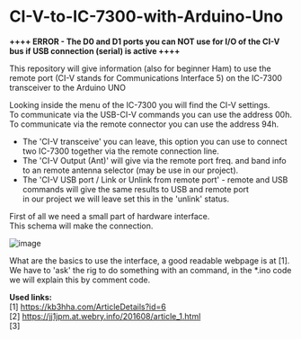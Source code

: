 # CI-V-to-IC-7300-with-Arduino-Uno

<b> ++++ ERROR - The D0 and D1 ports you can NOT use for I/O of the CI-V bus if USB connection (serial) is active ++++ </b><br>

This repository will give information (also for beginner Ham) to use the remote port (CI-V stands for Communications Interface 5) on the IC-7300 transceiver to the Arduino UNO

Looking inside the menu of the IC-7300 you will find the CI-V settings.<br>
To communicate via the USB-CI-V commands you can use the address 00h.<br>
To communicate via the remote connector you can use the address 94h.<br>
* The 'CI-V transceive' you can leave, this option you can use to connect two IC-7300 together via the remote connection line.<br>
* The 'CI-V Output (Ant)' will give via the remote port freq. and band info to an remote antenna selector (may be use in our project).<br> 
* The 'CI-V USB port / Link or Unlink from remote port' - remote and USB commands will give the same results to USB and remote port <br>
  in our project we will leave set this in the 'unlink' status.<p>
  
First of all we need a small part of hardware interface.<br>
This schema will make the connection.

  ![image](https://user-images.githubusercontent.com/4719917/151984929-35894d55-9ea7-4356-9351-fc7042f91c94.png)


What are the basics to use the interface, a good readable webpage is at [1].<br>
We have to 'ask' the rig to do something with an command, in the *.ino code we will explain this by comment code.<p>
  
<b>Used links:</b><br>
  [1] https://kb3hha.com/ArticleDetails?id=6 <br>
  [2] https://jj1jpm.at.webry.info/201608/article_1.html<br>
  [3]


  




